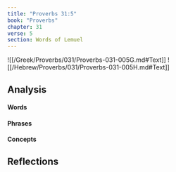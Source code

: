 ```yaml
---
title: "Proverbs 31:5"
book: "Proverbs"
chapter: 31
verse: 5
section: Words of Lemuel
---
```

![[/Greek/Proverbs/031/Proverbs-031-005G.md#Text]]
![[/Hebrew/Proverbs/031/Proverbs-031-005H.md#Text]]

## Analysis

#### Words

#### Phrases

#### Concepts

## Reflections
